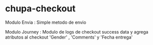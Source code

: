 # chupa-checkout

Modulo Envia :  Simple metodo de envio

Modulo Journey : Modulo de logs de checkout success data y agrega atributos al checkout 'Gender' , 'Comments' y 'Fecha entrega'
